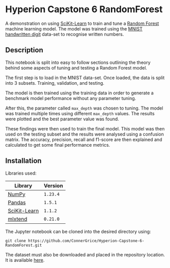 # Hyperion Capstone 6 RandomForest

A demonstration on using [SciKit-Learn](https://scikit-learn.org/stable/) to train and tune a [Random Forest](https://en.wikipedia.org/wiki/Random_forest) machine learning model. The model was trained using the [MNIST handwritten digit](http://yann.lecun.com/exdb/mnist/) data-set to recognise written numbers.

## Description

This notebook is split into easy to follow sections outlining the theory behind some aspects of tuning and testing a Random Forest model.

The first step is to load in the MNIST data-set. Once loaded, the data is split into 3 subsets. Training, validation, and testing.

The model is then trained using the training data in order to generate a benchmark model performance without any parameter tuning.

After this, the parameter called `max_depth` was chosen to tuning. The model was trained multiple times using different `max_depth` values. The results were plotted and the best parameter value was found.

These findings were then used to train the final model. This model was then used on the testing subset and the results were analysed using a confusion matrix. The accuracy, precision, recall and f1-score are then explained and calculated to get some final performance metrics.

## Installation

Libraries used:

Library|Version
---|---
[NumPy](https://numpy.org/install/)|`1.23.4`
[Pandas](https://pandas.pydata.org/docs/getting_started/install.html)|`1.5.1`
[SciKit-Learn](https://scikit-learn.org/stable/install.html)|`1.1.2`
[mlxtend](http://rasbt.github.io/mlxtend/installation/)|`0.21.0`

The Jupyter notebook can be cloned into the desired directory using:

```shell
git clone https://github.com/ConnerGrice/Hyperion-Capstone-6-RandomForest.git
```

The dataset must also be downloaded and placed in the repository location. It is available [here](http://yann.lecun.com/exdb/mnist/).

